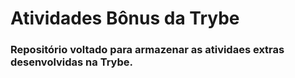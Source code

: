 # Atividades Bônus da Trybe

### Repositório voltado para armazenar as atividaes extras desenvolvidas na Trybe.